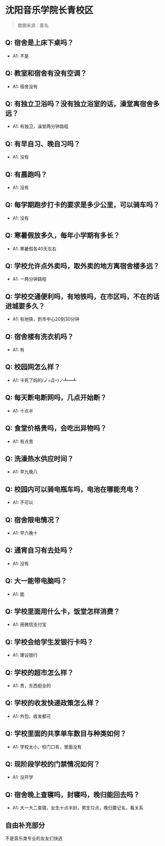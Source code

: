 # 沈阳音乐学院长青校区

> 数据来源：匿名

## Q: 宿舍是上床下桌吗？

- A1: 不是

## Q: 教室和宿舍有没有空调？

- A1: 宿舍没有

## Q: 有独立卫浴吗？没有独立浴室的话，澡堂离宿舍多远？

- A1: 有独卫，澡堂两分钟路程

## Q: 有早自习、晚自习吗？

- A1: 没有

## Q: 有晨跑吗？

- A1: 没有

## Q: 每学期跑步打卡的要求是多少公里，可以骑车吗？

- A1: 没有

## Q: 寒暑假放多久，每年小学期有多长？

- A1: 寒暑假各40天左右

## Q: 学校允许点外卖吗，取外卖的地方离宿舍楼多远？

- A1: 一两分钟路程

## Q: 学校交通便利吗，有地铁吗，在市区吗，不在的话进城要多久？

- A1: 有地铁，到市中心20到30分钟

## Q: 宿舍楼有洗衣机吗？

- A1: 有

## Q: 校园网怎么样？

- A1: 卡死了妈的(ノ=Д=)ノ┻━┻

## Q: 每天断电断网吗，几点开始断？

- A1: 十点半

## Q: 食堂价格贵吗，会吃出异物吗？

- A1: 有点贵

## Q: 洗澡热水供应时间？

- A1: 早九晚八

## Q: 校园内可以骑电瓶车吗，电池在哪能充电？

- A1: 不可以

## Q: 宿舍限电情况？

- A1: 早六晚十

## Q: 通宵自习有去处吗？

- A1: 没有

## Q: 大一能带电脑吗？

- A1: 能

## Q: 学校里面用什么卡，饭堂怎样消费？

- A1: 用微信支付宝

## Q: 学校会给学生发银行卡吗？

- A1: 建设银行

## Q: 学校的超市怎么样？

- A1: 贵，东西挺全的

## Q: 学校的收发快递政策怎么样？

- A1: 外包，收发都可

## Q: 学校里面的共享单车数目与种类如何？

- A1: 学校太小，校门口有，里面没有

## Q: 现阶段学校的门禁情况如何？

- A1: 没开学

## Q: 宿舍晚上查寝吗，封寝吗，晚归能回去吗？

- A1: 大一大二查寝，女生十点半封，男生12点，晚归要记名，看关系

## 自由补充部分

不是音乐类专业的友友们快逃